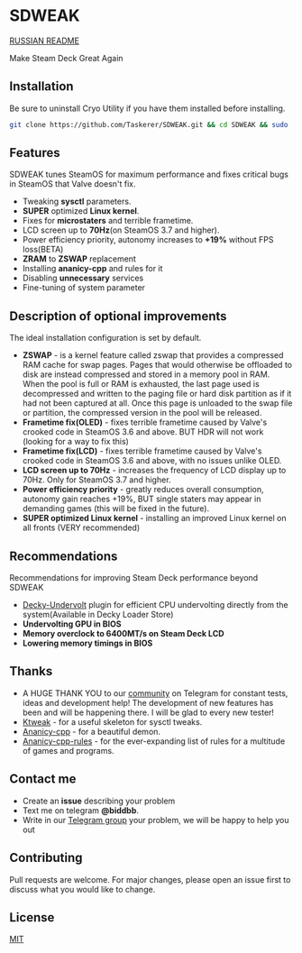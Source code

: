 # SDWEAK
[RUSSIAN README](README.md)

Make Steam Deck Great Again

## Installation
Be sure to uninstall Cryo Utility if you have them installed before installing.

```bash
git clone https://github.com/Taskerer/SDWEAK.git && cd SDWEAK && sudo ./install.sh
```

## Features
SDWEAK tunes SteamOS for maximum performance and fixes critical bugs in SteamOS that Valve doesn't fix.

* Tweaking **sysctl** parameters.
* **SUPER** optimized **Linux kernel**.
* Fixes for **microstaters** and terrible frametime.
* LCD screen up to **70Hz**(on SteamOS 3.7 and higher).
* Power efficiency priority, autonomy increases to **+19%** without FPS loss(BETA)
* **ZRAM** to **ZSWAP** replacement
* Installing **ananicy-cpp** and rules for it
* Disabling **unnecessary** services
* Fine-tuning of system parameter

## Description of optional improvements
The ideal installation configuration is set by default.
* **ZSWAP** - is a kernel feature called zswap that provides a compressed RAM cache for swap pages. Pages that would otherwise be offloaded to disk are instead compressed and stored in a memory pool in RAM.
When the pool is full or RAM is exhausted, the last page used is decompressed and written to the paging file or hard disk partition as if it had not been captured at all. Once this page is unloaded to the swap file or partition, the compressed version in the pool will be released.
* **Frametime fix(OLED)** - fixes terrible frametime caused by Valve's crooked code in SteamOS 3.6 and above. BUT HDR will not work (looking for a way to fix this)
* **Frametime fix(LCD)** - fixes terrible frametime caused by Valve's crooked code in SteamOS 3.6 and above, with no issues unlike OLED.
* **LCD screen up to 70Hz** - increases the frequency of LCD display up to 70Hz. Only for SteamOS 3.7 and higher.
* **Power efficiency priority** - greatly reduces overall consumption, autonomy gain reaches +19%, BUT single staters may appear in demanding games (this will be fixed in the future).
* **SUPER optimized Linux kernel** - installing an improved Linux kernel on all fronts (VERY recommended)

## Recommendations
Recommendations for improving Steam Deck performance beyond SDWEAK
* [Decky-Undervolt](https://github.com/totallynotbakadestroyer/Decky-Undervolt) plugin for efficient CPU undervolting directly from the system(Available in Decky Loader Store)
* **Undervolting GPU in BIOS**
* **Memory overclock to 6400MT/s on Steam Deck LCD**
* **Lowering memory timings in BIOS**

## Thanks
* A HUGE THANK YOU to our [community](https://t.me/steamdeckoverclock) on Telegram for constant tests, ideas and development help! The development of new features has been and will be happening there. I will be glad to every new tester!
* [Ktweak](https://github.com/tytydraco/KTweak) - for a useful skeleton for sysctl tweaks.
* [Ananicy-cpp](https://gitlab.com/ananicy-cpp/ananicy-cpp) - for a beautiful demon.
* [Ananicy-cpp-rules](https://github.com/CachyOS/ananicy-rules) - for the ever-expanding list of rules for a multitude of games and programs.

## Contact me
* Create an **issue** describing your problem
* Text me on telegram **@biddbb**.
* Write in our [Telegram group](https://t.me/steamdeckoverclock) your problem, we will be happy to help you out
## Contributing

Pull requests are welcome. For major changes, please open an issue first
to discuss what you would like to change.
## License

[MIT](https://choosealicense.com/licenses/mit/)
